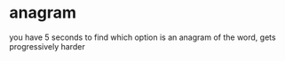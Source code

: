 # anagram

you have 5 seconds to find which option is an anagram of the word, gets progressively harder
